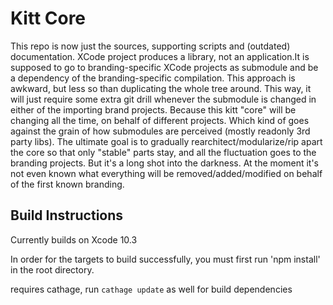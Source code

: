 # Kitt Core

This repo is now just the sources, supporting scripts and (outdated) documentation. XCode project produces a library, not an application.It is supposed to go to branding-specific XCode projects as submodule and be a dependency of the branding-specific compilation. This approach is awkward, but less so than duplicating the whole tree around. This way, it will just require some extra git drill whenever the submodule is changed in either of the importing brand projects. Because this kitt "core" will be changing all the time, on behalf of different projects. Which kind of goes against the grain of how submodules are perceived (mostly readonly 3rd party libs). The ultimate goal is to gradually rearchitect/modularize/rip apart the core so that only "stable" parts stay, and all the fluctuation goes to the branding projects. But it's a long shot into the darkness. At the moment it's not even known what everything will be removed/added/modified on behalf of the first known branding.

## Build Instructions
Currently builds on Xcode 10.3

In order for the targets to build successfully, you must first run 'npm install' in the root directory.

requires cathage, run `cathage update` as well for build dependencies
